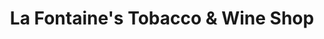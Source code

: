 ---
title: "La Fontaine's Tobacco & Wine Shop"
url: /huntington/la-fontaines-tobacco-and-wine-shop/
shop: tobacco
---